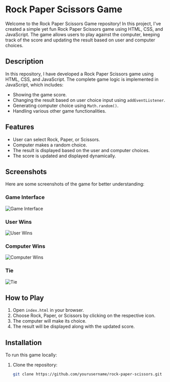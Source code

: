 # Rock Paper Scissors Game

Welcome to the Rock Paper Scissors Game repository! In this project, I've created a simple yet fun Rock Paper Scissors game using HTML, CSS, and JavaScript. The game allows users to play against the computer, keeping track of the score and updating the result based on user and computer choices.

## Description

In this repository, I have developed a Rock Paper Scissors game using HTML, CSS, and JavaScript. The complete game logic is implemented in JavaScript, which includes:
- Showing the game score.
- Changing the result based on user choice input using `addEventListener`.
- Generating computer choice using `Math.random()`.
- Handling various other game functionalities.

## Features

- User can select Rock, Paper, or Scissors.
- Computer makes a random choice.
- The result is displayed based on the user and computer choices.
- The score is updated and displayed dynamically.

## Screenshots

Here are some screenshots of the game for better understanding:

### Game Interface
![Game Interface](Screenshot%202024-05-17%20200345.png)

### User Wins
![User Wins](Screenshot%202024-05-17%20200414.png)

### Computer Wins
![Computer Wins](Screenshot%202024-05-17%20200450.png)

### Tie
![Tie](Screenshot%202024-05-17%20200512.png)

## How to Play

1. Open `index.html` in your browser.
2. Choose Rock, Paper, or Scissors by clicking on the respective icon.
3. The computer will make its choice.
4. The result will be displayed along with the updated score.

## Installation

To run this game locally:

1. Clone the repository:
   ```bash
   git clone https://github.com/yourusername/rock-paper-scissors.git
